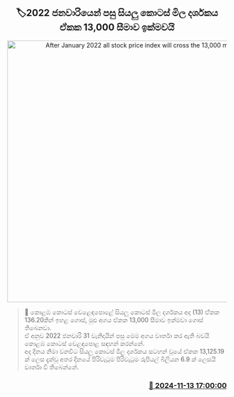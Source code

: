 <p align='center'><b><h2 align='center' title='After January 2022 all stock price index will cross the 13,000 mark'>🏷2022 ජනවාරියෙන් පසු සියලු කොටස් මිල දර්ශකය ඒකක 13,000 සීමාව ඉක්මවයි</h2></b></p>
<p align='center'><img src='https://helakuru.sgp1.cdn.digitaloceanspaces.com/esana/images/lib/cse-stock.jpg' width='600' alt='After January 2022 all stock price index will cross the 13,000 mark'></p>

>📝 කොළඹ කොටස් වෙළෙඳපොළේ සියලු කොටස් මිල දර්ශකය අද (13) ඒ්කක 136.20කින් ඉහළ ගොස්, මුළු අගය ඒකක 13,000 සීමාව ඉක්මවා ගොස් තිබෙනවා.<br>ඒ අනුව 2022 ජනවාරි 31 වැනිදායින් පසු මෙම අගය වාර්තා කර ඇති බවයි කොළඹ කොටස් වෙළඳපොළ සඳහන් කරන්නේ.<br>අද දිනය නිමා වනවිට සියලු කොටස් මිල දර්ශකය සටහන් වූයේ ඒකක 13,125.19 ක් ලෙස දැක්වූ අතර දිනයේ පිරිවැටුම පිරිවැටුම රුපියල් බිලියන 6.9 ක් ලෙසයි වාර්තා වී තිබෙන්නේ.<br>

<h3 align='right'><a href='https://www.helakuru.lk/esana/p/105011/'>📅 2024-11-13 17:00:00</a></h3>
